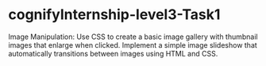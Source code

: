# cognifyInternship-level3-Task1
Image Manipulation: Use CSS to create a basic image gallery with thumbnail images that enlarge when clicked. Implement a simple image slideshow that automatically transitions between images using HTML and CSS.
